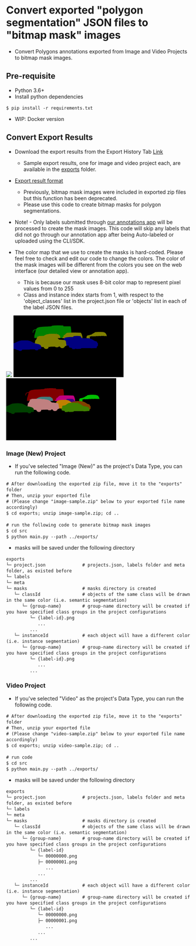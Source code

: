 # Convert exported "polygon segmentation" JSON files to "bitmap mask" images
* Convert Polygons annotations exported from Image and Video Projects to bitmap mask images.

## Pre-requisite
* Python 3.6+
* Install python dependencies
```
$ pip install -r requirements.txt
```
* WIP: Docker version

## Convert Export Results
* Download the export results from the Export History Tab [Link](https://docs.superb-ai.com/user-manual/manipulate-labels/export-and-download-labels)
   * Sample export results, one for image and video project each, are available in the [exports](exports) folder.

* [Export result format](https://docs.superb-ai.com/user-manual/manipulate-labels/export-result-format)
    * Previously, bitmap mask images were included in exported zip files but this function has been deprecated.
    * Please use this code to create bitmap masks for polygon segmentations.

* Note! - Only labels submitted through [our annotations app](https://docs.superb-ai.com/user-manual/manage-annotations/create-edit-delete-annotations#create-annotations) will be processed to create the mask images. This code will skip any labels that did not go through our annotation app after being Auto-labeled or uploaded using the CLI/SDK.

* The color map that we use to create the masks is hard-coded. Please feel free to check and edit our code to change the colors. The color of the mask images will be different from the colors you see on the web interface (our detailed view or annotation app).
   * This is because our mask uses 8-bit color map to represent pixel values from 0 to 255
   * Class and instance index starts from 1, with respect to the 'object_classes' list in the project.json file or 'objects' list in each of the label JSON files. 

<p float="middle">
  <img src="assets/img/all_annotations.png" width="300"/>
  <img src="assets/img/mask_by_class_id.png" width="300"/>
  <img src="assets/img/mask_by_instance_id.png" width="300"/>
</p>

### Image (New) Project
* If you've selected "Image (New)" as the project's Data Type, you can run the following code. 
```
# After downloading the exported zip file, move it to the "exports" folder
# Then, unzip your exported file
# (Please change "image-sample.zip" below to your exported file name accordingly) 
$ cd exports; unzip image-sample.zip; cd ..

# run the following code to generate bitmap mask images 
$ cd src
$ python main.py --path ../exports/
```


* masks will be saved under the following directory
```
exports
└─ project.json              # projects.json, labels folder and meta folder, as existed before
└─ labels
└─ meta
└─ masks                     # masks directory is created
   └─ classId                # objects of the same class will be drawn in the same color (i.e. semantic segmentation) 
      └─ {group-name}        # group-name directory will be created if you have specified class groups in the project configurations
         └─ {label-id}.png
            ...
         ...
   └─ instanceId             # each object will have a different color (i.e. instance segmentation) 
      └─ {group-name}        # group-name directory will be created if you have specified class groups in the project configurations
         └─ {label-id}.png
            ...
         ...
```


### Video Project 
* If you've selected "Video" as the project's Data Type, you can run the following code. 
```
# After downloading the exported zip file, move it to the "exports" folder
# Then, unzip your exported file
# (Please change "video-sample.zip" below to your exported file name accordingly) 
$ cd exports; unzip video-sample.zip; cd ..

# run code
$ cd src
$ python main.py --path ../exports/
```


* masks will be saved under the following directory
```
exports
└─ project.json              # projects.json, labels folder and meta folder, as existed before
└─ labels
└─ meta
└─ masks                     # masks directory is created
   └─ classId                # objects of the same class will be drawn in the same color (i.e. semantic segmentation) 
      └─ {group-name}        # group-name directory will be created if you have specified class groups in the project configurations
         └─ {label-id}
            └─ 00000000.png
            ├─ 00000001.png
               ...
            ...
         ...
   └─ instanceId             # each object will have a different color (i.e. instance segmentation) 
      └─ {group-name}        # group-name directory will be created if you have specified class groups in the project configurations
         └─ {label-id}
            └─ 00000000.png
            ├─ 00000001.png
               ...
            ...
         ...
```
